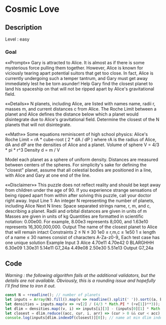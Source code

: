 # Cosmic Love

## Description

Level : easy

### Goal

««Prompt»»
Gary is attracted to Alice. It is almost as if there is some mysterious force pulling them together. However, Alice is known for viciously tearing apart potential suitors that get too close. In fact, Alice is currently undergoing such a temper tantrum, and Gary must get away immediately lest he be torn asunder! Help Gary find the closest planet to land his spaceship on that will not be ripped apart by Alice's gravitational field.

««Details»»
N planets, including Alice, are listed with names name, radii r, masses m, and current distances c from Alice. The Roche Limit between a planet and Alice defines the distance below which a planet would disintegrate due to Alice's gravitational field. Determine the closest of the N planets that will not disintegrate.

««Math»»
Some equations reminiscent of high school physics:
    Alice's Roche Limit = rA * cube-root ( 2 * dA / dP )
        where rA is the radius of Alice,
        dA and dP are the densities of Alice and a planet.
    Volume of sphere V = 4/3 * pi * r^3
    Density d = m / V

Model each planet as a sphere of uniform density. Distances are measured between centers of the spheres. For simplicity's sake for defining the "closest" planet, assume that all celestial bodies are positioned in a line, with Alice and Gary at one end of the line.

««Disclaimer»»
This puzzle does not reflect reality and should be kept away from children under the age of 90. If you experience strange sensations of being ripped apart from within after solving this puzzle, call your doctor right away.
Input
Line 1: An integer N representing the number of planets, including Alice
Next N lines: Space separated strings name, r, m, and c, describing a planet.
    Radii and orbital distances are given in units of m
    Masses are given in units of kg
    Quantities are formatted in scientific notation: 0.00e00. For example, 8.00e3 represents 8,000, and 1.63e10 represents 16,300,000,000.
Output
The name of the closest planet to Alice that will remain intact
Constraints
2 ≤ N ≤ 30
1e0 ≤ r,m,c ≤ 1e50
1 ≤ length of a name ≤ 30
names consist of characters A-Za-z0-9_
Each test case has one unique solution
Example
Input
3
Alice 4.70e11 4.70e42 0
BLARGHHH 6.30e09 1.30e31 5.14e11
G7_24a 4.49e08 2.50e30 5.51e13
Output
G7_24a

## Code

_Warning : the following algorithm fails at the additional validators, but the details are not available. Obviously, this is a rounding issue and hopefully I'll find time to iron it out._

```js
const N = +readline(); // number of planets
let inputs = Array(N).fill().map(v => readline().split(' ')).sort((a, b) => a[3] - b[3]) // [name, r, m, c]
let densities = inputs.map(v => +v[2] / (4/3 * Math.PI * (+v[1])**3)); // [d]
let dlim = densities.map((v, i) => inputs[i][3] - (inputs[0][1] * Math.cbrt(2 * densities[0] / v))); // dlim = [c - roche]
let closest = dlim.reduce((acc, cur, i, arr) => (cur > 0 && cur < acc) ? cur : acc, Number.MAX_SAFE_INTEGER); // min dlim
console.log(inputs[dlim.indexOf(closest)][0]); // name at min dlim index
```


